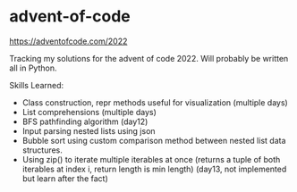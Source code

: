# advent-of-code

https://adventofcode.com/2022

Tracking my solutions for the advent of code 2022. 
Will probably be written all in Python.

Skills Learned:
- Class construction, repr methods useful for visualization (multiple days)
- List comprehensions (multiple days)
- BFS pathfinding algorithm (day12)
- Input parsing nested lists using json
- Bubble sort using custom comparison method between nested list data structures.
- Using zip() to iterate multiple iterables at once (returns a tuple of both iterables at index i, return length is min length) (day13, not implemented but learn after the fact)

